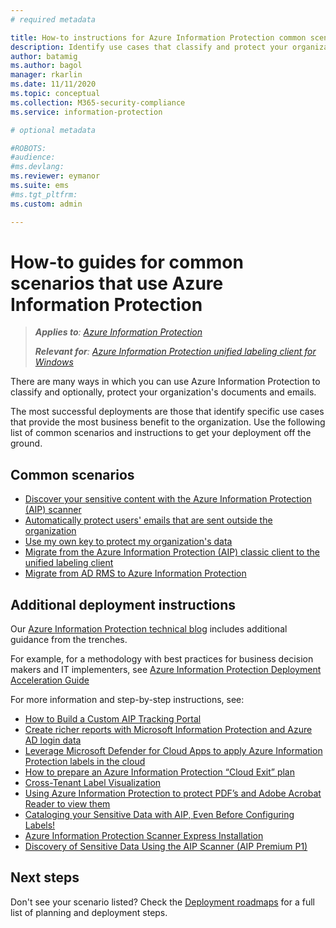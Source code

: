 ```yaml
---
# required metadata

title: How-to instructions for Azure Information Protection common scenarios 
description: Identify use cases that classify and protect your organization's data by using Azure Information Protection.
author: batamig
ms.author: bagol
manager: rkarlin
ms.date: 11/11/2020
ms.topic: conceptual
ms.collection: M365-security-compliance
ms.service: information-protection

# optional metadata

#ROBOTS:
#audience:
#ms.devlang:
ms.reviewer: eymanor
ms.suite: ems
#ms.tgt_pltfrm:
ms.custom: admin

---
```


# How-to guides for common scenarios that use Azure Information Protection

>***Applies to**: [Azure Information Protection](/office365/servicedescriptions/microsoft-365-service-descriptions/microsoft-365-tenantlevel-services-licensing-guidance/microsoft-365-security-compliance-licensing-guidance#information-protection)*
>
> ***Relevant for**: [Azure Information Protection unified labeling client for Windows](faqs.md#whats-the-difference-between-the-azure-information-protection-classic-and-unified-labeling-clients)*

There are many ways in which you can use Azure Information Protection to classify and optionally, protect your organization's documents and emails. 

The most successful deployments are those that identify specific use cases that provide the most business benefit to the organization. Use the following list of common scenarios and instructions to get your deployment off the ground.

## Common scenarios

- [Discover your sensitive content with the Azure Information Protection (AIP) scanner](tutorial-scan-networks-and-content.md) 
- [Automatically protect users' emails that are sent outside the organization](configure-exo-rules.md)
- [Use my own key to protect my organization's data](plan-implement-tenant-key.md)
- [Migrate from the Azure Information Protection (AIP) classic client to the unified labeling client](tutorial-migrating-to-ul.md)
- [Migrate from AD RMS to Azure Information Protection](migrate-from-ad-rms-to-azure-rms.md)

## Additional deployment instructions

Our [Azure Information Protection technical blog](https://aka.ms/AIPblog) includes additional guidance from the trenches.

For example, for a methodology with best practices for business decision makers and IT implementers, see [Azure Information Protection Deployment Acceleration Guide](https://techcommunity.microsoft.com/t5/Azure-Information-Protection/Azure-Information-Protection-Deployment-Acceleration-Guide/ba-p/334423)

For more information and step-by-step instructions, see:

- [How to Build a Custom AIP Tracking Portal](https://techcommunity.microsoft.com/t5/Azure-Information-Protection/How-to-Build-a-Custom-AIP-Tracking-Portal/ba-p/875849)
- [Create richer reports with Microsoft Information Protection and Azure AD login data](https://techcommunity.microsoft.com/t5/Azure-Information-Protection/Create-richer-reports-with-Microsoft-Information-Protection-and/ba-p/392713)
- [Leverage Microsoft Defender for Cloud Apps to apply Azure Information Protection labels in the cloud](https://techcommunity.microsoft.com/t5/Azure-Information-Protection/Leverage-Microsoft-Cloud-App-Security-to-apply-Azure-Information/ba-p/388638)
- [How to prepare an Azure Information Protection “Cloud Exit” plan](https://techcommunity.microsoft.com/t5/Azure-Information-Protection/How-to-prepare-an-Azure-Information-Protection-Cloud-Exit-plan/ba-p/382631)
- [Cross-Tenant Label Visualization](https://techcommunity.microsoft.com/t5/Azure-Information-Protection/Cross-Tenant-Label-Visualization/ba-p/356588)
- [Using Azure Information Protection to protect PDF’s and Adobe Acrobat Reader to view them](https://techcommunity.microsoft.com/t5/Azure-Information-Protection/Using-Azure-Information-Protection-to-protect-PDF-s-and-Adobe/ba-p/282010)
- [Cataloging your Sensitive Data with AIP, Even Before Configuring Labels!](https://techcommunity.microsoft.com/t5/Azure-Information-Protection/Cataloging-your-Sensitive-Data-with-AIP-Even-Before-Configuring/ba-p/267241)
- [Azure Information Protection Scanner Express Installation](https://techcommunity.microsoft.com/t5/Azure-Information-Protection/Azure-Information-Protection-Scanner-Express-Installation/ba-p/265424)
- [Discovery of Sensitive Data Using the AIP Scanner (AIP Premium P1)](https://techcommunity.microsoft.com/t5/Azure-Information-Protection/Discovery-of-Sensitive-Data-Using-the-AIP-Scanner-AIP-Premium-P1/ba-p/252040)

## Next steps

Don't see your scenario listed? Check the [Deployment roadmaps](deployment-roadmap.md) for a full list of planning and deployment steps.

